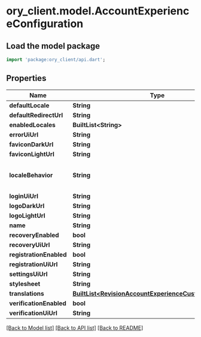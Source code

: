 # ory_client.model.AccountExperienceConfiguration

## Load the model package
```dart
import 'package:ory_client/api.dart';
```

## Properties
Name | Type | Description | Notes
------------ | ------------- | ------------- | -------------
**defaultLocale** | **String** |  | 
**defaultRedirectUrl** | **String** |  | 
**enabledLocales** | **BuiltList&lt;String&gt;** |  | 
**errorUiUrl** | **String** |  | 
**faviconDarkUrl** | **String** |  | [optional] 
**faviconLightUrl** | **String** |  | [optional] 
**localeBehavior** | **String** |  force_default AccountExperienceLocaleBehaviorForceDefault respect_accept_language AccountExperienceLocaleBehaviorRespectAcceptLanguage | 
**loginUiUrl** | **String** |  | 
**logoDarkUrl** | **String** |  | [optional] 
**logoLightUrl** | **String** |  | [optional] 
**name** | **String** |  | 
**recoveryEnabled** | **bool** |  | 
**recoveryUiUrl** | **String** |  | 
**registrationEnabled** | **bool** |  | 
**registrationUiUrl** | **String** |  | 
**settingsUiUrl** | **String** |  | 
**stylesheet** | **String** |  | [optional] 
**translations** | [**BuiltList&lt;RevisionAccountExperienceCustomTranslation&gt;**](RevisionAccountExperienceCustomTranslation.md) |  | 
**verificationEnabled** | **bool** |  | 
**verificationUiUrl** | **String** |  | 

[[Back to Model list]](../README.md#documentation-for-models) [[Back to API list]](../README.md#documentation-for-api-endpoints) [[Back to README]](../README.md)


